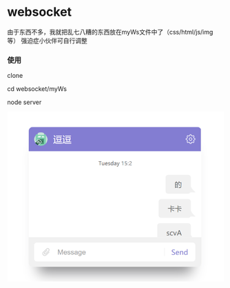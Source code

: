 # websocket
由于东西不多，我就把乱七八糟的东西放在myWs文件中了（css/html/js/img等）
强迫症小伙伴可自行调整

### 使用

clone

cd websocket/myWs

node server

![Image text](https://github.com/LishiJ/websocket/blob/master/myWs/Paste%20Image.png)
